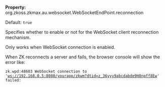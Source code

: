 **Property:**
org.zkoss.zkmax.au.websocket.WebSocketEndPoint.reconnection

Default:  `true`

Specifies whether to enable or not for the WebSocket client reconnection
mechanism.

Only works when WebSocket connection is enabled.

When ZK reconnects a server and fails, the browser console will show the
error like:

`zk.wpd:48603 WebSocket connection to '`[`ws://192.168.0.5:8080/yourapp/zkwm?dtid=z_36yyy9abcdabde9H8npff8Ew`](ws://192.168.0.5:8080/yourapp/zkwm?dtid=z_36yyy9abcdabde9H8npff8Ew)`' failed: `
